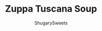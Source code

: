 ---
layout: ../../layouts/MarkdownPostLayout.astro
title: Zuppa Tuscana Soup
author: ShugarySweets
pubDate: 2019-02-01
description: "Creamy, delicious Zuppa Toscana Soup. Copycat recipe based off the original from Olive Garden."
image_url: https://www.shugarysweets.com/wp-content/uploads/2014/03/zuppa-toscana-1-e1399502484382.jpg
tags: ["Soups and Stews","Italian"]
calories: 506
protein: 28
carbohydrates: 21
fats: 36
fiber: 4
ingredients: ["1 pound Sweet Italian Sausage, removed from the casings","5 slices Bacon, diced","1/2 White Onion, diced","3 cloves Garlic, peeled","32 ounces Beef Broth","2 White Potatoes, diced (no peeling necessary)","1/2 teaspoon Kosher Salt","1/2 teaspoon Black Pepper","3 cups Spinach, fresh","1 1/2 cups Heavy Cream","1 cup Parmesan Cheese, shredded and divided"]
serves: 6
time: "40 minutes"
prepTime: "10 minutes"
instructions: ["Brown sausage and diced bacon in a French oven over medium high heat until fully cooked. Drain all but one tablespoon of oil. Saute onion and garlic in remaining oil for about 2-3 minutes. Add back the sausage and bacon. Add beef broth, potatoes, salt and pepper. Bring to a boil over medium high heat.","Reduce to low and cover. Simmer for about 15-20 minutes, until potatoes are fully cooked.","Add fresh spinach, cream and 3/4 cup parmesan cheese. Heat over medium until warm (about 5 minutes). Serve with a sprinkle of extra parmesan on top. ENJOY."]
nutrition: ["506 calories","21 grams carbohydrates","109 milligrams cholesterol","36 grams fat","4 grams fiber","28 grams protein","20 grams saturated fat","1642 milligrams sodium","3 grams sugar","1 grams trans fat","13 grams unsaturated fat"]
---